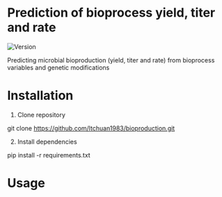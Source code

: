 # Prediction of bioprocess yield, titer and rate

![Version](https://img.shields.io/badge/Version-1.0-blue)

Predicting microbial bioproduction (yield, titer and rate) from bioprocess variables and genetic modifications

# Installation

1. Clone repository

git clone https://github.com/ltchuan1983/bioproduction.git

2. Install dependencies

pip install -r requirements.txt

# Usage

